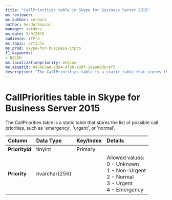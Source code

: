 ```yaml
---
title: "CallPriorities table in Skype for Business Server 2015"
ms.reviewer: 
ms.author: serdars
author: SerdarSoysal
manager: serdars
ms.date: 3/9/2015
audience: ITPro
ms.topic: article
ms.prod: skype-for-business-itpro
f1.keywords:
- NOCSH
ms.localizationpriority: medium
ms.assetid: 043b63ae-2d64-4f38-a0df-18aa08d6caf5
description: "The CallPriorities table is a static table that stores the list of possible call priorities, such as 'emergency', 'urgent', or 'normal'."
---
```


# CallPriorities table in Skype for Business Server 2015
 
The CallPriorities table is a static table that stores the list of possible call priorities, such as 'emergency', 'urgent', or 'normal'.
  
|**Column**|**Data Type**|**Key/Index**|**Details**|
|:-----|:-----|:-----|:-----|
|**PriorityId** <br/> |tinyint  <br/> |Primary  <br/> ||
|**Priority** <br/> |nvarchar(256)  <br/> || Allowed values: <br/>  0 - Unknown <br/>  1 - Non-Urgent <br/>  2 - Normal <br/>  3 - Urgent <br/>  4 - Emergency <br/> |
   

